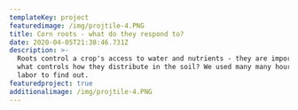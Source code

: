 ```yaml
---
templateKey: project
featuredimage: /img/projtile-4.PNG
title: Corn roots - what do they respond to?
date: 2020-04-05T21:38:46.731Z
description: >-
  Roots control a crop's access to water and nutrients - they are important! But
  what controls how they distribute in the soil? We used many many hours of
  labor to find out. 
featuredproject: true
additionalimage: /img/projtile-4.PNG
---
```


